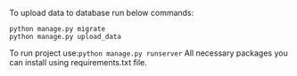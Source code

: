 To upload data to database run below commands:
```shell
python manage.py migrate
python manage.py upload_data
```
To run project use:`python manage.py runserver`
All necessary packages you can install using requirements.txt file.
